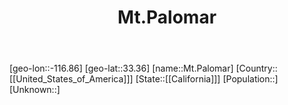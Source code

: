 ﻿---
title: "Mt.Palomar"
location: [33.36,-116.86]
type: City
tags:
- geo/City


SpocWebEntityId: 32617
isDeleted: false
confidential: public

---
[geo-lon::-116.86]
[geo-lat::33.36]
[name::Mt.Palomar]
[Country::[[United_States_of_America]]]
[State::[[California]]]
[Population::]
[Unknown::]


